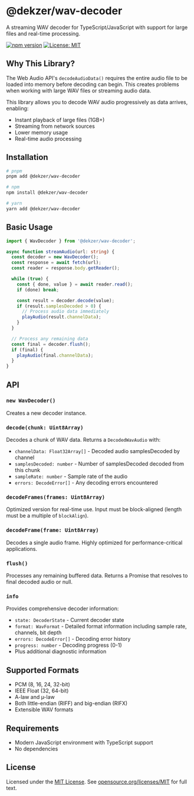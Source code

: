 # @dekzer/wav-decoder

A streaming WAV decoder for TypeScript/JavaScript with support for large files and real-time processing.

[![npm version](https://img.shields.io/npm/v/@dekzer/wav-decoder.svg)](https://www.npmjs.com/package/@dekzer/wav-decoder)
[![License: MIT](https://img.shields.io/badge/License-MIT-blue.svg)](https://opensource.org/licenses/MIT)

## Why This Library?

The Web Audio API's `decodeAudioData()` requires the entire audio file to be loaded into memory before decoding can begin. This creates problems when working with large WAV files or streaming audio data.

This library allows you to decode WAV audio progressively as data arrives, enabling:
- Instant playback of large files (1GB+)
- Streaming from network sources
- Lower memory usage
- Real-time audio processing

## Installation

```bash
# pnpm
pnpm add @dekzer/wav-decoder

# npm
npm install @dekzer/wav-decoder

# yarn
yarn add @dekzer/wav-decoder
```

## Basic Usage

```typescript
import { WavDecoder } from '@dekzer/wav-decoder';

async function streamAudio(url: string) {
  const decoder = new WavDecoder();
  const response = await fetch(url);
  const reader = response.body.getReader();

  while (true) {
    const { done, value } = await reader.read();
    if (done) break;

    const result = decoder.decode(value);
    if (result.samplesDecoded > 0) {
      // Process audio data immediately
      playAudio(result.channelData);
    }
  }

  // Process any remaining data
  const final = decoder.flush();
  if (final) {
    playAudio(final.channelData);
  }
}
```

## API

### `new WavDecoder()`
Creates a new decoder instance.

### `decode(chunk: Uint8Array)`
Decodes a chunk of WAV data. Returns a `DecodedWavAudio` with:
- `channelData: Float32Array[]` - Decoded audio samplesDecoded by channel
- `samplesDecoded: number` - Number of samplesDecoded decoded from this chunk
- `sampleRate: number` - Sample rate of the audio
- `errors: DecodeError[]` - Any decoding errors encountered

### `decodeFrames(frames: Uint8Array)`
Optimized version for real-time use. Input must be block-aligned (length must be a multiple of `blockAlign`).

### `decodeFrame(frame: Uint8Array)`
Decodes a single audio frame. Highly optimized for performance-critical applications.

### `flush()`
Processes any remaining buffered data. Returns a Promise that resolves to final decoded audio or null.

### `info`
Provides comprehensive decoder information:
- `state: DecoderState` - Current decoder state
- `format: WavFormat` - Detailed format information including sample rate, channels, bit depth
- `errors: DecodeError[]` - Decoding error history
- `progress: number` - Decoding progress (0-1)
- Plus additional diagnostic information

## Supported Formats

- PCM (8, 16, 24, 32-bit)
- IEEE Float (32, 64-bit)
- A-law and µ-law
- Both little-endian (RIFF) and big-endian (RIFX)
- Extensible WAV formats

## Requirements

- Modern JavaScript environment with TypeScript support
- No dependencies

## License

Licensed under the [MIT License](./LICENSE).
See [opensource.org/licenses/MIT](https://opensource.org/licenses/MIT) for full text.
